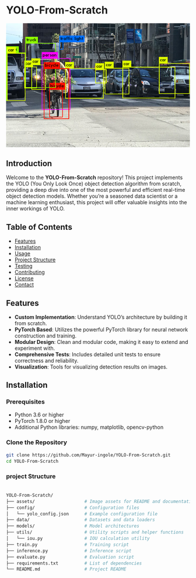 # YOLO-From-Scratch

![YOLO](https://github.com/Mayur-ingole/YOLO-From-Scratch/blob/main/assets/yolo_image.png)

## Introduction

Welcome to the **YOLO-From-Scratch** repository! This project implements the YOLO (You Only Look Once) object detection algorithm from scratch, providing a deep dive into one of the most powerful and efficient real-time object detection models. Whether you’re a seasoned data scientist or a machine learning enthusiast, this project will offer valuable insights into the inner workings of YOLO.

## Table of Contents

- [Features](#features)
- [Installation](#installation)
- [Usage](#usage)
- [Project Structure](#project-structure)
- [Testing](#testing)
- [Contributing](#contributing)
- [License](#license)
- [Contact](#contact)

## Features

- **Custom Implementation**: Understand YOLO’s architecture by building it from scratch.
- **PyTorch Based**: Utilizes the powerful PyTorch library for neural network construction and training.
- **Modular Design**: Clean and modular code, making it easy to extend and experiment with.
- **Comprehensive Tests**: Includes detailed unit tests to ensure correctness and reliability.
- **Visualization**: Tools for visualizing detection results on images.

## Installation

### Prerequisites

- Python 3.6 or higher
- PyTorch 1.8.0 or higher
- Additional Python libraries: numpy, matplotlib, opencv-python

### Clone the Repository

```bash
git clone https://github.com/Mayur-ingole/YOLO-From-Scratch.git
cd YOLO-From-Scratch
```
### project Structure
```bash

YOLO-From-Scratch/
├── assets/                   # Image assets for README and documentation
├── config/                   # Configuration files
│   └── yolo_config.json      # Example configuration file
├── data/                     # Datasets and data loaders
├── models/                   # Model architectures
├── utils/                    # Utility scripts and helper functions
│   └── iou.py                # IOU calculation utility
├── train.py                  # Training script
├── inference.py              # Inference script
├── evaluate.py               # Evaluation script
├── requirements.txt          # List of dependencies
└── README.md                 # Project README
